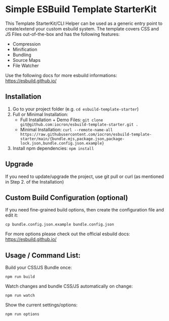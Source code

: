 # Simple ESBuild Template StarterKit

This Template StarterKit/CLI Helper can be used as a generic entry point to create/extend your custom esbuild system. The template covers CSS and JS Files out-of-the-box and has the following features: 

- Compression
- Minification
- Bundling
- Source Maps
- File Watcher

Use the following docs for more esbuild informations: https://esbuild.github.io/

## Installation

1. Go to your project folder (e.g. `cd esbuild-template-starter`)
2. Full or Minimal Installation: 
    - Full Installation + Demo Files: `git clone git@github.com:iocron/esbuild-template-starter.git .`
    - Minimal Installation: `curl --remote-name-all https://raw.githubusercontent.com/iocron/esbuild-template-starter/main/{bundle.mjs,package.json,package-lock.json,bundle.config.json.example}`
3. Install npm dependencies: `npm install`

## Upgrade
If you need to update/upgrade the project, use git pull or curl (as mentioned in Step 2. of the Installation)

## Custom Build Configuration (optional)

If you need fine-grained build options, then create the configuration file and edit it: 

```
cp bundle.config.json.example bundle.config.json
```

For more options please check out the official esbuild docs: https://esbuild.github.io/

## Usage / Command List: 

Build your CSS/JS Bundle once: 

```
npm run build
```

Watch changes and bundle CSS/JS automatically on change: 

```
npm run watch
```

Show the current settings/options: 

```
npm run options
```
